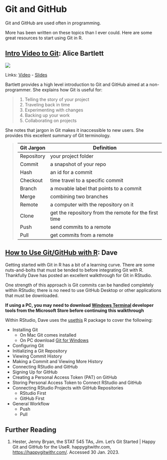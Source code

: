 # Git and GitHub

Git and GitHub are used often in programming.

More has been written on these topics than I ever could. Here are some great resources to start using Git in R.


## [Intro Video to Git](https://www.youtube.com/watch?v=eWxxfttcMts): Alice Bartlett

[![](https://avatars.githubusercontent.com/u/68009?v=4)](https://www.youtube.com/watch?v=eWxxfttcMts "Git for Humans – Alice Bartlett at UX Brighton 2016")

Links: [Video](https://www.youtube.com/watch?v=eWxxfttcMts) - [Slides](https://speakerdeck.com/alicebartlett/git-for-humans)

Bartlett provides a high level introduction to Git and GitHub aimed at a non-programmer. She explains how Git is useful for:

> 1. Telling the story of your project
> 2. Traveling back in time
> 3. Experimenting with changes
> 4. Backing up your work
> 5. Collaborating on projects

She notes that jargon in Git makes it inaccessible to new users. She provides this excellent summary of Git terminology.

> | Git Jargon | Definition |
> |----------|------------|
> | Repository | your project folder |
> | Commit | a snapshot of your repo |
> | Hash | an id for a commit |
> | Checkout | time travel to a specific commit |
> | Branch | a movable label that points to a commit |
> | Merge | combining two branches |
> | Remote | a computer with the repository on it |
> | Clone | get the repository from the remote for the first time |
> | Push | send commits to a remote |
> | Pull | get commits from a remote |


## [How to Use Git/GitHub with R](https://rfortherestofus.com/2021/02/how-to-use-git-github-with-r/): Dave

Getting started with Git in R has a bit of a learning curve. There are some nuts-and-bolts that must be tended to before integrating Git with R. Thankfully Dave has posted an excellent walkthrough for Git in RStudio. 

One strength of this approach is Git commits can be handled completely within RStudio; there is no need to use GitHub Desktop or other applications that must be downloaded.

**If using a PC, you may need to download [Windows Terminal](https://aka.ms/terminal) developer tools from the Microsoft Store before continuing this walkthrough**

Within RStudio, Dave uses the [usethis](https://cran.r-project.org/web/packages/usethis/index.html) R package to cover the following:

* Installing Git
  * On Mac Git comes installed
  * On PC download [Git for Windows](https://gitforwindows.org/)
* Configuring Git
* Initializing a Git Repository
* Viewing Commit History
* Making a Commit and Viewing More History
* Connecting RStudio and GitHub
* Signing Up for GitHub
* Creating a Personal Access Token (PAT) on GitHub
* Storing Personal Access Token to Connect RStudio and GitHub
* Connecting RStudio Projects with GitHub Repositories
  * RStudio First
  * GitHub First
* General Workflow
  * Push
  * Pull
  
  
## Further Reading

1. Hester, Jenny Bryan, the STAT 545 TAs, Jim. Let’s Git Started | Happy Git and GitHub for the UseR. happygitwithr.com, https://happygitwithr.com/. Accessed 30 Jan. 2023.
